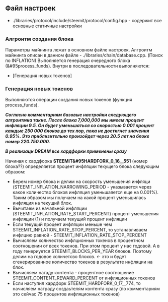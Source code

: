 ## Файл настроек
* ./libraries/protocol/include/steemit/protocol/config.hpp - содержит все основные статичные настройки
### Алгроитм создания блока
Параметры майнинга лежат в основном файле настроек. Алгроитм майнинга описан в данном файле - ./libraries/chain/database.cpp. (Поиск по INFLATION)
Выполняется генерация очередного блока (&#95process_funds).  Внутри в последовательности выполняются:
* [Генерация новых токенов]
### Генерация новых токенов
Выполняются операции создания новых токенов (функция process_funds). 

___Согласно комментариям базовые настройки следующего алгроитмка такие. После блока 7,000,000 мы имеем процент инфляции 9.5. Он будет уменьшаться со скоростью 0.001 процент каждые 250 000 блоков до тех пор, пока не достигнет значения 0.95%. Это приблизительно произойдет через 20.5 лет на блоке номер 220.750.000.___

___В реализаци DREAM все хардфорки применены сразу___

Начиная с хардфорка __STEEMIT&#95HARDFORK_0_16__551__ (номер блока??) определяется процент инфляции текущего блока следующим образом:
* Берем номер блока и делим на скорость уменьшения инфляци (STEEMIT_INFLATION_NARROWING_PERIOD - указывается через какое количество блоков инфляция уменьшаяется еще на 0.001%). Таким образом мы получаем на какой процент уменьшилась инфляция на текущий блок.
* Вычитаем из начальной инфляции (STEEMIT_INFLATION_RATE_START_PERCENT) процент уменьшения инфляции (1) и получаем текущий процент инфляции
* Если текущий процент инфляции меньше чем STEEMIT_INFLATION_RATE_STOP_PERCENT, то устанавливаем инфлцию равной - STEEMIT_INFLATION_RATE_STOP_PERCENT
* Вычисляем количество инфлционных токенов в процентном соотношении от всех токенов. При этом процент у нас годовой. А в году генериуется STEEMIT_BLOCKS_PER_YEAR блоков. Поэтому делим на годовое количетсво блоков. <- это и будет сгенерированное количество токенов в результате инфляции на блок.
* Вычисляем нагаду контента - процентное соотношение STEEMIT_CONTENT_REWARD_PERCENT от инфляционных токенов 
* Если наступил хардфорк STEEMIT_HARDFORK_0_17__774, то начисляем награду создаьтелям контента сразу (по комментариям это сейчас 75 процентов инфляционных токенов)
